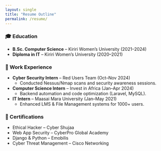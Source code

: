 ```yaml
---
layout: single
title: "Resume Outline"
permalink: /resume/
---
```


### 🎓 Education
- **B.Sc. Computer Science** – Kiriri Women’s University (2021–2024)  
- **Diploma in IT** – Kiriri Women’s University (2020–2021)

### 💼 Work Experience
- **Cyber Security Intern** – Red Users Team (Oct–Nov 2024)  
  - Conducted Nessus/Nmap scans and security awareness sessions.
- **Computer Science Intern** – Invest in Africa (Jan–Apr 2024)  
  - Backend automation and code optimization (Laravel, MySQL).
- **IT Intern** – Maasai Mara University (Jan–May 2021)  
  - Enhanced LMS & File Management systems for 1000+ users.

### 🧾 Certifications
- Ethical Hacker – Cyber Shujaa  
- Web App Security – CyberPro Global Academy  
- Django & Python – Emobilis  
- Cyber Threat Management – Cisco Networking
